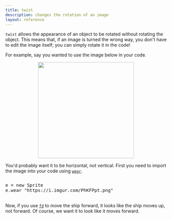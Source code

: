 ```yaml
---
title: twist
description: changes the rotation of an image
layout: reference
---
```


`twist` allows the appearance of an object to be rotated without rotating the object. This means that, if an image is turned the wrong way, you don't have to edit the image itself; you can simply rotate it in the code! 

For example, say you wanted to use the image below in your code. 

<img src="https://i.imgur.com/PhKFPpt.png" height=300 style="
  display: block;
  margin: auto;">

You'd probably want it to be horizontal, not vertical. First you need to import the image into your code using [`wear`](wear.html). 

<pre class="jumbo" style="display: inline-block; width: 80%">
e = new Sprite
e.wear "<span data-dfn="image url">https://i.imgur.com/PhKFPpt.png</span>"
</pre>

<div style="display: inline-block; width: 19%">
<script type="figure" height=300 width=100>
speed Infinity
ht()
e = new Sprite
e.wear "https://i.imgur.com/PhKFPpt.png"
e.scale .25
</script>
</div>

Now, if you use [`fd`](fd.html) to move the ship forward, it looks like the ship moves up, not forward. Of course, we want it to look like it moves forward. 
